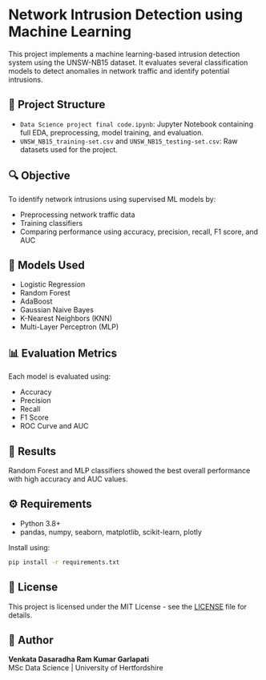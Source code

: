 # Network Intrusion Detection using Machine Learning

This project implements a machine learning-based intrusion detection system using the UNSW-NB15 dataset. It evaluates several classification models to detect anomalies in network traffic and identify potential intrusions.

## 📁 Project Structure

- `Data Science project final code.ipynb`: Jupyter Notebook containing full EDA, preprocessing, model training, and evaluation.
- `UNSW_NB15_training-set.csv` and `UNSW_NB15_testing-set.csv`: Raw datasets used for the project.

## 🔍 Objective

To identify network intrusions using supervised ML models by:
- Preprocessing network traffic data
- Training classifiers
- Comparing performance using accuracy, precision, recall, F1 score, and AUC

## 🧪 Models Used

- Logistic Regression
- Random Forest
- AdaBoost
- Gaussian Naive Bayes
- K-Nearest Neighbors (KNN)
- Multi-Layer Perceptron (MLP)

## 📊 Evaluation Metrics

Each model is evaluated using:
- Accuracy
- Precision
- Recall
- F1 Score
- ROC Curve and AUC

## 🔮 Results

Random Forest and MLP classifiers showed the best overall performance with high accuracy and AUC values.

## ⚙️ Requirements

- Python 3.8+
- pandas, numpy, seaborn, matplotlib, scikit-learn, plotly

Install using:

```bash
pip install -r requirements.txt
```

## 📜 License

This project is licensed under the MIT License - see the [LICENSE](LICENSE) file for details.

## 👤 Author

**Venkata Dasaradha Ram Kumar Garlapati**  
MSc Data Science | University of Hertfordshire  
